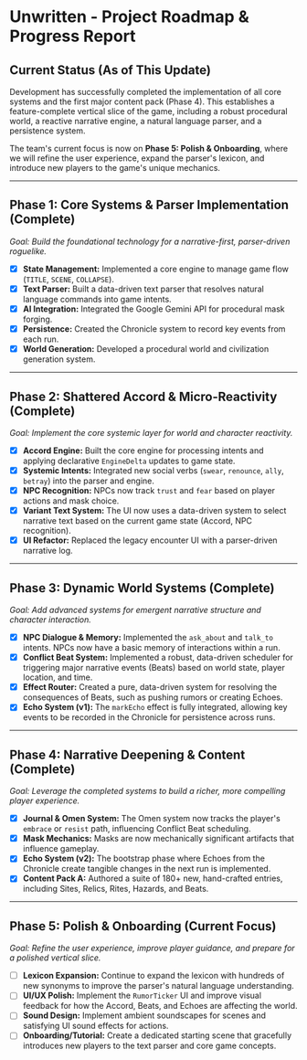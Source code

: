 # Unwritten - Project Roadmap & Progress Report

## Current Status (As of This Update)

Development has successfully completed the implementation of all core systems and the first major content pack (Phase 4). This establishes a feature-complete vertical slice of the game, including a robust procedural world, a reactive narrative engine, a natural language parser, and a persistence system.

The team's current focus is now on **Phase 5: Polish & Onboarding**, where we will refine the user experience, expand the parser's lexicon, and introduce new players to the game's unique mechanics.

---

## Phase 1: Core Systems & Parser Implementation (Complete)

*Goal: Build the foundational technology for a narrative-first, parser-driven roguelike.*

-   [x] **State Management:** Implemented a core engine to manage game flow (`TITLE`, `SCENE`, `COLLAPSE`).
-   [x] **Text Parser:** Built a data-driven text parser that resolves natural language commands into game intents.
-   [x] **AI Integration:** Integrated the Google Gemini API for procedural mask forging.
-   [x] **Persistence:** Created the Chronicle system to record key events from each run.
-   [x] **World Generation:** Developed a procedural world and civilization generation system.

---

## Phase 2: Shattered Accord & Micro-Reactivity (Complete)

*Goal: Implement the core systemic layer for world and character reactivity.*

-   [x] **Accord Engine:** Built the core engine for processing intents and applying declarative `EngineDelta` updates to game state.
-   [x] **Systemic Intents:** Integrated new social verbs (`swear`, `renounce`, `ally`, `betray`) into the parser and engine.
-   [x] **NPC Recognition:** NPCs now track `trust` and `fear` based on player actions and mask choice.
-   [x] **Variant Text System:** The UI now uses a data-driven system to select narrative text based on the current game state (Accord, NPC recognition).
-   [x] **UI Refactor:** Replaced the legacy encounter UI with a parser-driven narrative log.

---

## Phase 3: Dynamic World Systems (Complete)

*Goal: Add advanced systems for emergent narrative structure and character interaction.*

-   [x] **NPC Dialogue & Memory:** Implemented the `ask_about` and `talk_to` intents. NPCs now have a basic memory of interactions within a run.
-   [x] **Conflict Beat System:** Implemented a robust, data-driven scheduler for triggering major narrative events (Beats) based on world state, player location, and time.
-   [x] **Effect Router:** Created a pure, data-driven system for resolving the consequences of Beats, such as pushing rumors or creating Echoes.
-   [x] **Echo System (v1):** The `markEcho` effect is fully integrated, allowing key events to be recorded in the Chronicle for persistence across runs.

---

## Phase 4: Narrative Deepening & Content (Complete)

*Goal: Leverage the completed systems to build a richer, more compelling player experience.*

-   [x] **Journal & Omen System:** The Omen system now tracks the player's `embrace` or `resist` path, influencing Conflict Beat scheduling.
-   [x] **Mask Mechanics:** Masks are now mechanically significant artifacts that influence gameplay.
-   [x] **Echo System (v2):** The bootstrap phase where Echoes from the Chronicle create tangible changes in the next run is implemented.
-   [x] **Content Pack A:** Authored a suite of 180+ new, hand-crafted entries, including Sites, Relics, Rites, Hazards, and Beats.

---

## Phase 5: Polish & Onboarding (Current Focus)

*Goal: Refine the user experience, improve player guidance, and prepare for a polished vertical slice.*

-   [ ] **Lexicon Expansion:** Continue to expand the lexicon with hundreds of new synonyms to improve the parser's natural language understanding.
-   [ ] **UI/UX Polish:** Implement the `RumorTicker` UI and improve visual feedback for how the Accord, Beats, and Echoes are affecting the world.
-   [ ] **Sound Design:** Implement ambient soundscapes for scenes and satisfying UI sound effects for actions.
-   [ ] **Onboarding/Tutorial:** Create a dedicated starting scene that gracefully introduces new players to the text parser and core game concepts.